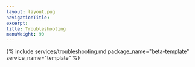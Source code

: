 ```yaml
---
layout: layout.pug
navigationTitle:
excerpt:
title: Troubleshooting
menuWeight: 90
---
```


{% include services/troubleshooting.md
    package_name="beta-template"
    service_name="template" %}

